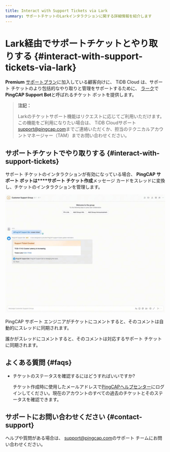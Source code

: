 ```yaml
---
title: Interact with Support Tickets via Lark
summary: サポートチケットのLarkインタラクションに関する詳細情報を紹介します
---
```


# Lark経由でサポートチケットとやり取りする {#interact-with-support-tickets-via-lark}

**Premium** [サポートプラン](/tidb-cloud/connected-care-detail.md)に加入している顧客向けに、 TiDB Cloud は、サポート チケットのより包括的なやり取りと管理をサポートするために、 [ラーク](https://www.larksuite.com/)で**PingCAP Support Bot**と呼ばれるチケット ボットを提供します。

> **注記：**
>
> Larkのチケットサポート機能はリクエストに応じてご利用いただけます。この機能をご利用になりたい場合は、 TiDB Cloudサポート<a href="mailto:support@pingcap.com">[support@pingcap.com](mailto:support@pingcap.com)</a>までご連絡いただくか、担当のテクニカルアカウントマネージャー（TAM）までお問い合わせください。

## サポートチケットでやり取りする {#interact-with-support-tickets}

サポート チケットのインタラクションが有効になっている場合、 **PingCAP サポート ボットは****サポート チケット作成**メッセージ カードをスレッドに変換し、チケットのインタラクションを管理します。

![lark-ticket-interaction-1](/media/tidb-cloud/connected-lark-ticket-interaction-1.png)

PingCAP サポート エンジニアがチケットにコメントすると、そのコメントは自動的にスレッドに同期されます。

誰かがスレッドにコメントすると、そのコメントは対応するサポート チケットに同期されます。

## よくある質問 {#faqs}

-   チケットのステータスを確認するにはどうすればいいですか?

    チケット作成時に使用したメールアドレスで[PingCAPヘルプセンター](https://tidb.support.pingcap.com/servicedesk/customer/user/requests)にログインしてください。現在のアカウントのすべての過去のチケットとそのステータスを確認できます。

## サポートにお問い合わせください {#contact-support}

ヘルプや質問がある場合は、 <a href="mailto:support@pingcap.com">[support@pingcap.com](mailto:support@pingcap.com)</a>のサポート チームにお問い合わせください。
